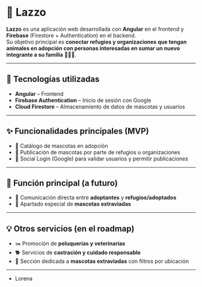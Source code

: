# 🐾 Lazzo

**Lazzo** es una aplicación web desarrollada con **Angular** en el frontend y **Firebase** (Firestore + Authentication) en el backend.  
Su objetivo principal es **conectar refugios y organizaciones que tengan animales en adopción con personas interesadas en sumar un nuevo integrante a su familia** 🏡🐶🐱.  

---

## 🚀 Tecnologías utilizadas

- **Angular** – Frontend  
- **Firebase Authentication** – Inicio de sesión con Google  
- **Cloud Firestore** – Almacenamiento de datos de mascotas y usuarios  

---

## ✨ Funcionalidades principales (MVP)

- 📖 Catálogo de mascotas en adopción  
- 📝 Publicación de mascotas por parte de refugios u organizaciones  
- 🔑 Social Login (Google) para validar usuarios y permitir publicaciones  

---

## 🐾 Función principal (a futuro)

- 🤝 Comunicación directa entre **adoptantes** y **refugios/adoptados**  
- 🐾 Apartado especial de **mascotas extraviadas**  

---

## 💡 Otros servicios (en el roadmap)

- ✂️ Promoción de **peluquerías y veterinarias**  
- 🐕 Servicios de **castración y cuidado responsable**  
- 📍 Sección dedicada a **mascotas extraviadas** con filtros por ubicación  

---
- Lorena  
